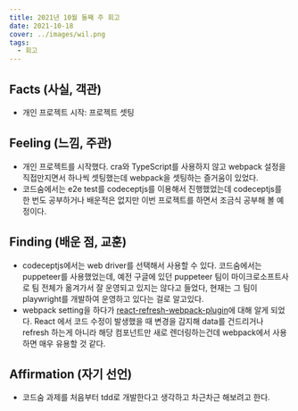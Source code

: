```yaml
---
title: 2021년 10월 둘째 주 회고
date: 2021-10-18
cover: ../images/wil.png
tags:
  - 회고
---
```


## Facts (사실, 객관)

- 개인 프로젝트 시작: 프로젝트 셋팅

## Feeling (느낌, 주관)

- 개인 프로젝트를 시작했다. cra와 TypeScript를 사용하지 않고 webpack 설정을 직접만지면서 하나씩 셋팅했는데 webpack을 셋팅하는 즐거움이 있었다.
- 코드숨에서는 e2e test를 codeceptjs를 이용해서 진행했었는데 codeceptjs를 한 번도 공부하거나 배운적은 없지만 이번 프로젝트를 하면서 조금식 공부해 볼 예정이다.

## Finding (배운 점, 교훈)

- codeceptjs에서는 web driver를 선택해서 사용할 수 있다. 코드숨에서는 puppeteer를 사용했었는데, 예전 구글에 있던 puppeteer 팀이 마이크로소프트사로 팀 전체가 옮겨가서 잘 운영되고 있지는 않다고 들었다, 현재는 그 팀이 playwright를 개발하여 운영하고 있다는 걸로 알고있다.
- webpack setting을 하다가 [react-refresh-webpack-plugin](https://github.com/pmmmwh/react-refresh-webpack-plugin)에 대해 알게 되었다. React 에서 코드 수정이 발생했을 때 변경을 감지해 data를 건드리거나 refresh 하는게 아니라 해당 컴포넌트만 새로 렌더링하는건데 webpack에서 사용하면 매우 유용할 것 같다.

## Affirmation (자기 선언)

- 코드숨 과제를 처음부터 tdd로 개발한다고 생각하고 차근차근 해보려고 한다.
